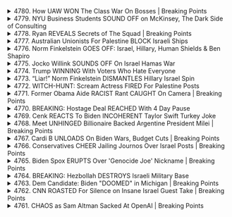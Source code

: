 <details>
<summary>4780. How UAW WON The Class War On Bosses | Breaking Points</summary><br>

<a href="https://www.youtube.com/watch?v=aeu7k2hAitE" target="_blank">
    <img src="https://img.youtube.com/vi/aeu7k2hAitE/maxresdefault.jpg" 
        alt="[Youtube]" width="200">
</a>

# How UAW WON The Class War On Bosses | Breaking Points


</details>

<details>
<summary>4779. NYU Business Students SOUND OFF on McKinsey, The Dark Side of Consulting</summary><br>

<a href="https://www.youtube.com/watch?v=0DUDUqw6Bx0" target="_blank">
    <img src="https://img.youtube.com/vi/0DUDUqw6Bx0/maxresdefault.jpg" 
        alt="[Youtube]" width="200">
</a>

# NYU Business Students SOUND OFF on McKinsey, The Dark Side of Consulting


</details>

<details>
<summary>4778. Ryan REVEALS Secrets of The Squad | Breaking Points</summary><br>

<a href="https://www.youtube.com/watch?v=PWFTBGLeeaU" target="_blank">
    <img src="https://img.youtube.com/vi/PWFTBGLeeaU/maxresdefault.jpg" 
        alt="[Youtube]" width="200">
</a>

# Ryan REVEALS Secrets of The Squad | Breaking Points


</details>

<details>
<summary>4777. Australian Unionists For Palestine BLOCK Israeli Ships</summary><br>

<a href="https://www.youtube.com/watch?v=6pBgs-qSPqo" target="_blank">
    <img src="https://img.youtube.com/vi/6pBgs-qSPqo/maxresdefault.jpg" 
        alt="[Youtube]" width="200">
</a>

# Australian Unionists For Palestine BLOCK Israeli Ships


</details>

<details>
<summary>4776. Norm Finkelstein GOES OFF: Israel, Hillary, Human Shields & Ben Shapiro</summary><br>

<a href="https://www.youtube.com/watch?v=EFbdKdwqlZw" target="_blank">
    <img src="https://img.youtube.com/vi/EFbdKdwqlZw/maxresdefault.jpg" 
        alt="[Youtube]" width="200">
</a>

# Norm Finkelstein GOES OFF: Israel, Hillary, Human Shields & Ben Shapiro


</details>

<details>
<summary>4775. Jocko Willink SOUNDS OFF On Israel Hamas War</summary><br>

<a href="https://www.youtube.com/watch?v=YX8Fz8dvv_U" target="_blank">
    <img src="https://img.youtube.com/vi/YX8Fz8dvv_U/maxresdefault.jpg" 
        alt="[Youtube]" width="200">
</a>

# Jocko Willink SOUNDS OFF On Israel Hamas War


</details>

<details>
<summary>4774. Trump WINNING With Voters Who Hate Everyone</summary><br>

<a href="https://www.youtube.com/watch?v=DHzMxfCFAi0" target="_blank">
    <img src="https://img.youtube.com/vi/DHzMxfCFAi0/maxresdefault.jpg" 
        alt="[Youtube]" width="200">
</a>

# Trump WINNING With Voters Who Hate Everyone


</details>

<details>
<summary>4773. “Liar!” Norm Finkelstein DISMANTLES Hillary Israel Spin</summary><br>

<a href="https://www.youtube.com/watch?v=H4PckPdApIY" target="_blank">
    <img src="https://img.youtube.com/vi/H4PckPdApIY/maxresdefault.jpg" 
        alt="[Youtube]" width="200">
</a>

# “Liar!” Norm Finkelstein DISMANTLES Hillary Israel Spin


</details>

<details>
<summary>4772. WITCH-HUNT: Scream Actress FIRED For Palestine Posts</summary><br>

<a href="https://www.youtube.com/watch?v=lx2A4V5dpgI" target="_blank">
    <img src="https://img.youtube.com/vi/lx2A4V5dpgI/maxresdefault.jpg" 
        alt="[Youtube]" width="200">
</a>

# WITCH-HUNT: Scream Actress FIRED For Palestine Posts


</details>

<details>
<summary>4771. Former Obama Aide RACIST Rant CAUGHT On Camera | Breaking Points</summary><br>

<a href="https://www.youtube.com/watch?v=XfdAXifx89g" target="_blank">
    <img src="https://img.youtube.com/vi/XfdAXifx89g/maxresdefault.jpg" 
        alt="[Youtube]" width="200">
</a>

# Former Obama Aide RACIST Rant CAUGHT On Camera | Breaking Points


</details>

<details>
<summary>4770. BREAKING: Hostage Deal REACHED With 4 Day Pause</summary><br>

<a href="https://www.youtube.com/watch?v=mxTrW7RutK8" target="_blank">
    <img src="https://img.youtube.com/vi/mxTrW7RutK8/maxresdefault.jpg" 
        alt="[Youtube]" width="200">
</a>

# BREAKING: Hostage Deal REACHED With 4 Day Pause


</details>

<details>
<summary>4769. Cenk REACTS To Biden INCOHERENT Taylor Swift Turkey Joke</summary><br>

<a href="https://www.youtube.com/watch?v=lVF9GAmBXvQ" target="_blank">
    <img src="https://img.youtube.com/vi/lVF9GAmBXvQ/maxresdefault.jpg" 
        alt="[Youtube]" width="200">
</a>

# Cenk REACTS To Biden INCOHERENT Taylor Swift Turkey Joke


</details>

<details>
<summary>4768. Meet UNHINGED Billionaire Backed Argentine President Milei | Breaking Points</summary><br>

<a href="https://www.youtube.com/watch?v=MzjiAtSfLOc" target="_blank">
    <img src="https://img.youtube.com/vi/MzjiAtSfLOc/maxresdefault.jpg" 
        alt="[Youtube]" width="200">
</a>

# Meet UNHINGED Billionaire Backed Argentine President Milei | Breaking Points


</details>

<details>
<summary>4767. Cardi B UNLOADS On Biden Wars, Budget Cuts | Breaking Points</summary><br>

<a href="https://www.youtube.com/watch?v=beX7Ltt1dZU" target="_blank">
    <img src="https://img.youtube.com/vi/beX7Ltt1dZU/maxresdefault.jpg" 
        alt="[Youtube]" width="200">
</a>

# Cardi B UNLOADS On Biden Wars, Budget Cuts | Breaking Points


</details>

<details>
<summary>4766. Conservatives CHEER Jailing Journos Over Israel Posts | Breaking Points</summary><br>

<a href="https://www.youtube.com/watch?v=phEC-hZfMAg" target="_blank">
    <img src="https://img.youtube.com/vi/phEC-hZfMAg/maxresdefault.jpg" 
        alt="[Youtube]" width="200">
</a>

# Conservatives CHEER Jailing Journos Over Israel Posts | Breaking Points


</details>

<details>
<summary>4765. Biden Spox ERUPTS Over 'Genocide Joe' Nickname | Breaking Points</summary><br>

<a href="https://www.youtube.com/watch?v=J2qL9oYfaV0" target="_blank">
    <img src="https://img.youtube.com/vi/J2qL9oYfaV0/maxresdefault.jpg" 
        alt="[Youtube]" width="200">
</a>

# Biden Spox ERUPTS Over 'Genocide Joe' Nickname | Breaking Points


</details>

<details>
<summary>4764. BREAKING: Hezbollah DESTROYS Israeli Military Base</summary><br>

<a href="https://www.youtube.com/watch?v=MVZwqDW8Ijw" target="_blank">
    <img src="https://img.youtube.com/vi/MVZwqDW8Ijw/maxresdefault.jpg" 
        alt="[Youtube]" width="200">
</a>

# BREAKING: Hezbollah DESTROYS Israeli Military Base


</details>

<details>
<summary>4763. Dem Candidate: Biden "DOOMED" in Michigan | Breaking Points</summary><br>

<a href="https://www.youtube.com/watch?v=qHCb_d3aMpI" target="_blank">
    <img src="https://img.youtube.com/vi/qHCb_d3aMpI/maxresdefault.jpg" 
        alt="[Youtube]" width="200">
</a>

# Dem Candidate: Biden "DOOMED" in Michigan | Breaking Points


</details>

<details>
<summary>4762. CNN ROASTED For Silence on Insane Israel Guest Take | Breaking Points</summary><br>

<a href="https://www.youtube.com/watch?v=vqP0_C39VHw" target="_blank">
    <img src="https://img.youtube.com/vi/vqP0_C39VHw/maxresdefault.jpg" 
        alt="[Youtube]" width="200">
</a>

# CNN ROASTED For Silence on Insane Israel Guest Take | Breaking Points


</details>

<details>
<summary>4761. CHAOS as Sam Altman Sacked At OpenAI | Breaking Points</summary><br>

<a href="https://www.youtube.com/watch?v=78itulOBvFk" target="_blank">
    <img src="https://img.youtube.com/vi/78itulOBvFk/maxresdefault.jpg" 
        alt="[Youtube]" width="200">
</a>

# CHAOS as Sam Altman Sacked At OpenAI | Breaking Points


</details>


